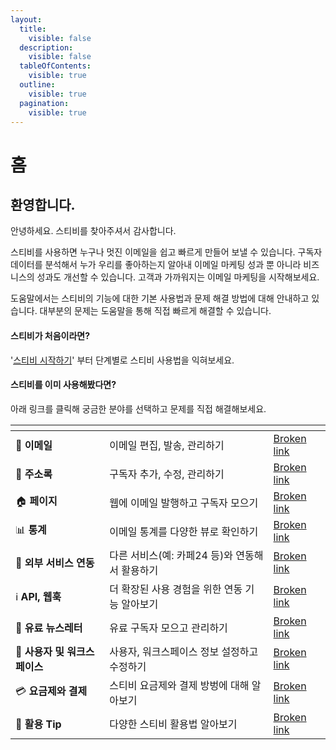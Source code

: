```yaml
---
layout:
  title:
    visible: false
  description:
    visible: false
  tableOfContents:
    visible: true
  outline:
    visible: true
  pagination:
    visible: true
---
```


# 홈

## 환영합니다.&#x20;

안녕하세요. 스티비를 찾아주셔서 감사합니다.&#x20;

스티비를 사용하면 누구나 멋진 이메일을 쉽고 빠르게 만들어 보낼 수 있습니다. 구독자 데이터를 분석해서 누가 우리를 좋아하는지 알아내 이메일 마케팅 성과 뿐 아니라 비즈니스의 성과도 개선할 수 있습니다. 고객과 가까워지는 이메일 마케팅을 시작해보세요.

도움말에서는 스티비의 기능에 대한 기본 사용법과 문제 해결 방법에 대해 안내하고 있습니다. 대부분의 문제는 도움말을 통해 직접 빠르게 해결할 수 있습니다.&#x20;



#### 스티비가 처음이라면?

'[스티비  시작하기](broken-reference)' 부터 단계별로 스티비 사용법을 익혀보세요.



#### 스티비를 이미 사용해봤다면?

아래 링크를 클릭해 궁금한 분야를 선택하고 문제를 직접 해결해보세요.

<table data-view="cards"><thead><tr><th></th><th></th><th data-hidden data-card-target data-type="content-ref"></th></tr></thead><tbody><tr><td><span data-gb-custom-inline data-tag="emoji" data-code="1f4e9">📩</span> <strong>이메일</strong></td><td>이메일 편집, 발송, 관리하기</td><td><a href="broken-reference">Broken link</a></td></tr><tr><td><span data-gb-custom-inline data-tag="emoji" data-code="1f4d4">📔</span> <strong>주소록</strong></td><td>구독자 추가, 수정, 관리하기</td><td><a href="broken-reference">Broken link</a></td></tr><tr><td><span data-gb-custom-inline data-tag="emoji" data-code="1f3e0">🏠</span> <strong>페이지</strong></td><td>웹에 이메일 발행하고 구독자 모으기</td><td><a href="broken-reference">Broken link</a></td></tr><tr><td><span data-gb-custom-inline data-tag="emoji" data-code="1f4ca">📊</span> <strong>통계</strong></td><td>이메일 통계를 다양한 뷰로 확인하기</td><td><a href="broken-reference">Broken link</a></td></tr><tr><td><span data-gb-custom-inline data-tag="emoji" data-code="1f916">🤖</span> <strong>외부 서비스 연동</strong></td><td>다른 서비스(예: 카페24 등)와 연동해서 활용하기</td><td><a href="broken-reference">Broken link</a></td></tr><tr><td><span data-gb-custom-inline data-tag="emoji" data-code="2139">ℹ️</span> <strong>API, 웹훅</strong></td><td>더 확장된 사용 경험을 위한 연동 기능 알아보기</td><td><a href="broken-reference">Broken link</a></td></tr><tr><td><span data-gb-custom-inline data-tag="emoji" data-code="1f4b8">💸</span> <strong>유료 뉴스레터</strong></td><td>유료 구독자 모으고 관리하기</td><td><a href="broken-reference">Broken link</a></td></tr><tr><td><span data-gb-custom-inline data-tag="emoji" data-code="1f464">👤</span> <strong>사용자 및 워크스페이스</strong></td><td>사용자, 워크스페이스 정보 설정하고 수정하기</td><td><a href="broken-reference">Broken link</a></td></tr><tr><td><span data-gb-custom-inline data-tag="emoji" data-code="1f4b3">💳</span> <strong>요금제와 결제</strong></td><td>스티비 요금제와 결제 방벙에 대해 알아보기</td><td><a href="broken-reference">Broken link</a></td></tr><tr><td><span data-gb-custom-inline data-tag="emoji" data-code="1f36f">🍯</span> <strong>활용 Tip</strong></td><td>다양한 스티비 활용법 알아보기</td><td><a href="broken-reference">Broken link</a></td></tr></tbody></table>
